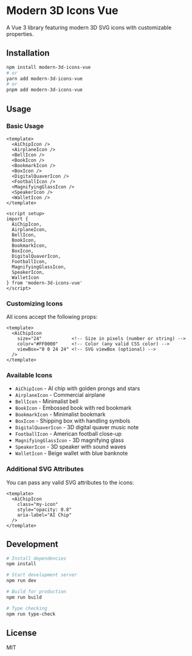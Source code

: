 # Modern 3D Icons Vue

A Vue 3 library featuring modern 3D SVG icons with customizable properties.

## Installation

```bash
npm install modern-3d-icons-vue
# or
yarn add modern-3d-icons-vue
# or
pnpm add modern-3d-icons-vue
```

## Usage

### Basic Usage

```vue
<template>
  <AiChipIcon />
  <AirplaneIcon />
  <BellIcon />
  <BookIcon />
  <BookmarkIcon />
  <BoxIcon />
  <DigitalQuaverIcon />
  <FootballIcon />
  <MagnifyingGlassIcon />
  <SpeakerIcon />
  <WalletIcon />
</template>

<script setup>
import {
  AiChipIcon,
  AirplaneIcon,
  BellIcon,
  BookIcon,
  BookmarkIcon,
  BoxIcon,
  DigitalQuaverIcon,
  FootballIcon,
  MagnifyingGlassIcon,
  SpeakerIcon,
  WalletIcon
} from 'modern-3d-icons-vue'
</script>
```

### Customizing Icons

All icons accept the following props:

```vue
<template>
  <AiChipIcon
    size="24"           <!-- Size in pixels (number or string) -->
    color="#FF0000"     <!-- Color (any valid CSS color) -->
    viewBox="0 0 24 24" <!-- SVG viewBox (optional) -->
  />
</template>
```

### Available Icons

- `AiChipIcon` - AI chip with golden prongs and stars
- `AirplaneIcon` - Commercial airplane
- `BellIcon` - Minimalist bell
- `BookIcon` - Embossed book with red bookmark
- `BookmarkIcon` - Minimalist bookmark
- `BoxIcon` - Shipping box with handling symbols
- `DigitalQuaverIcon` - 3D digital quaver music note
- `FootballIcon` - American football close-up
- `MagnifyingGlassIcon` - 3D magnifying glass
- `SpeakerIcon` - 3D speaker with sound waves
- `WalletIcon` - Beige wallet with blue banknote

### Additional SVG Attributes

You can pass any valid SVG attributes to the icons:

```vue
<template>
  <AiChipIcon
    class="my-icon"
    style="opacity: 0.8"
    aria-label="AI Chip"
  />
</template>
```

## Development

```bash
# Install dependencies
npm install

# Start development server
npm run dev

# Build for production
npm run build

# Type checking
npm run type-check
```

## License

MIT 